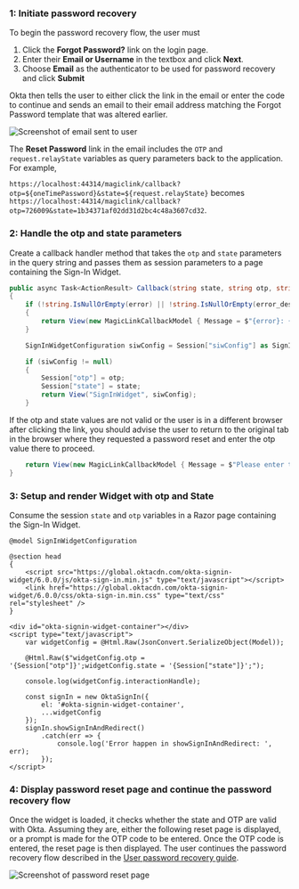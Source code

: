 ### 1: Initiate password recovery

To begin the password recovery flow, the user must

1. Click the **Forgot Password?** link on the login page.
2. Enter their **Email or Username** in the textbox and click **Next**.
3. Choose **Email** as the authenticator to be used for password recovery and click **Submit**

Okta then tells the user to either click the link in the email or enter the code to continue and sends an email to their email address matching the Forgot Password template that was altered earlier.

<div class="common-image-format">

![Screenshot of email sent to user](/img/advanced-use-cases/custom-pwd-recovery-custom-email.png)

</div>

The **Reset Password** link in the email includes the `OTP` and `request.relayState` variables as query parameters back to the application. For example,

`https://localhost:44314/magiclink/callback?otp=${oneTimePassword}&state=${request.relayState}` becomes `https://localhost:44314/magiclink/callback?otp=726009&state=1b34371af02dd31d2bc4c48a3607cd32`.

### 2: Handle the otp and state parameters

Create a callback handler method that takes the `otp` and `state` parameters in the query string and passes them as session parameters to a page containing the Sign-In Widget.

```csharp
public async Task<ActionResult> Callback(string state, string otp, string error = null, string error_description = null)
{
    if (!string.IsNullOrEmpty(error) || !string.IsNullOrEmpty(error_description))
    {
        return View(new MagicLinkCallbackModel { Message = $"{error}: {error_description}" });
    }

    SignInWidgetConfiguration siwConfig = Session["siwConfig"] as SignInWidgetConfiguration;

    if (siwConfig != null)
    {
        Session["otp"] = otp;
        Session["state"] = state;
        return View("SignInWidget", siwConfig);
    }
```

If the otp and state values are not valid or the user is in a different browser after clicking the link, you should advise the user to return to the original tab in the browser where they requested a password reset and enter the otp value there to proceed.

```csharp
    return View(new MagicLinkCallbackModel { Message = $"Please enter the OTP '{otp}' in the original browser tab to finish the flow." });
}
```

### 3: Setup and render Widget with otp and State

Consume the session `state` and `otp` variables in a Razor page containing the Sign-In Widget.

```razor
@model SignInWidgetConfiguration

@section head
{
    <script src="https://global.oktacdn.com/okta-signin-widget/6.0.0/js/okta-sign-in.min.js" type="text/javascript"></script>
    <link href="https://global.oktacdn.com/okta-signin-widget/6.0.0/css/okta-sign-in.min.css" type="text/css" rel="stylesheet" />
}

<div id="okta-signin-widget-container"></div>
<script type="text/javascript">
    var widgetConfig = @Html.Raw(JsonConvert.SerializeObject(Model));

    @Html.Raw($"widgetConfig.otp = '{Session["otp"]}';widgetConfig.state = '{Session["state"]}';");

    console.log(widgetConfig.interactionHandle);

    const signIn = new OktaSignIn({
        el: '#okta-signin-widget-container',
        ...widgetConfig
    });
    signIn.showSignInAndRedirect()
        .catch(err => {
            console.log('Error happen in showSignInAndRedirect: ', err);
        });
</script>
```

### 4: Display password reset page and continue the password recovery flow

Once the widget is loaded, it checks whether the state and OTP are valid with Okta. Assuming they are, either the following reset page is displayed, or a prompt is made for the OTP code to be entered. Once the OTP code is entered, the reset page is then displayed. The user continues the password recovery flow described in the [User password recovery guide](/docs/guides/oie-embedded-sdk-use-case-pwd-recovery-mfa/aspnet/main/).

<div class="common-image-format">

![Screenshot of password reset page](/img/advanced-use-cases/dotnet-custom-pwd-recovery-custom-siw-reset-pwd-page.png)

</div>
